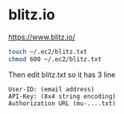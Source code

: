 # blitz.io

https://www.blitz.io/

```sh
touch ~/.ec2/blitz.txt
chmod 600 ~/.ec2/blitz.txt
```

Then edit blitz.txt so it has 3 line

```
User-ID: (email address)
API-Key: (8x4 string encoding)
Authorization URL (mu-....txt)
```
